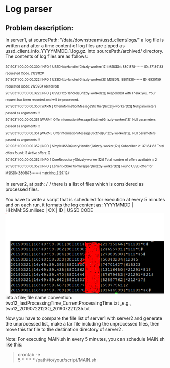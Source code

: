 # Log parser

Problem description: 
-----------------------------
In server1, at sourcePath: "/data/downstream/ussd_client/logs/" a log file is written and after a time content of log files are zipped as  ussd_client_info_YYYYMMDD_1.log.gz. into sourcePath/archived/ directory.
The contents of log files are as follows:

<sub><sup>20190311 00:00:00.300 [INFO ] USSDHttpHandler[Grizzly-worker(12)] MSISDN: 8801878------ ID: 37184183 requested Code: *21291*12# </sup></sub><br/>
<sub><sup>20190311 00:00:00.322 [INFO ] USSDHttpHandler[Grizzly-worker(2)] MSISDN: 8801838------ ID: 6930159 requested Code: *212*020# (deferred) </sup></sub><br/>
<sub><sup>20190311 00:00:00.322 [INFO ] USSDHttpHandler[Grizzly-worker(2)] Responded with Thank you. Your request has been recorded and will be processed.</sup></sub><br/>
<sub><sup>20190311 00:00:00.350 [WARN ] OfferInformationMessageSticther[Grizzly-worker(12)] Null parameters passed as arguments !!! </sup></sub><br/>
<sub><sup>20190311 00:00:00.351 [WARN ] OfferInformationMessageSticther[Grizzly-worker(12)] Null parameters passed as arguments !!! </sup></sub><br/>
<sub><sup>20190311 00:00:00.351 [WARN ] OfferInformationMessageSticther[Grizzly-worker(12)] Null parameters passed as arguments !!! </sup></sub><br/>
<sub><sup>20190311 00:00:00.352 [INFO ] SimpleUSSDQueryHandler[Grizzly-worker(12)] Subscriber Id: 37184183 Total offers found: 3 Active offers: 2 </sup></sub><br/>
<sub><sup>20190311 00:00:00.352 [INFO ] CoreRepository[Grizzly-worker(12)] Total number of offers available = 2 </sup></sub><br/>
<sub><sup>20190311 00:00:00.352 [INFO ] LenientRobiActionWrapper[Grizzly-worker(12)] Found USSD offer for MSISDN(8801878------) matching *21291*12# </sup></sub><br/>

In server2, at path: / / there is a list of files which is considered as processed files. 

You have to write a script that is scheduled for execution at every 5 minutes and on each run, it formats the log content as:
YYYYMMDD | HH:MM:SS.milisec | CX | ID | USSD CODE <br/>
![Alt text](/img/1.PNG?raw=true "format of output log") <br/>
into a file; file name convention: two12_lastProcessingTime_CurrentProcessingTime.txt ,e.g., two12_201907221230_201907221235.txt

Now you have to compare the file list of server1 with server2 and generate the unprocessed list, make a tar file including the 
unprocessed files, then move this tar file to the destination directory of server2.

Note: For executing MAIN.sh in every 5 minutes, you can schedule MAIN.sh like this:
> crontab -e </br>
5 * * * * /path/to/your/script/MAIN.sh
